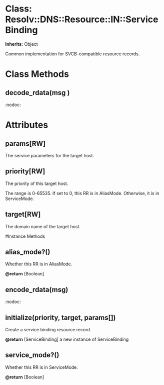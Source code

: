 # Class: Resolv::DNS::Resource::IN::ServiceBinding
**Inherits:** Object
    

Common implementation for SVCB-compatible resource records.


# Class Methods
## decode_rdata(msg ) [](#method-c-decode_rdata)
:nodoc:
# Attributes
## params[RW] [](#attribute-i-params)
The service parameters for the target host.

## priority[RW] [](#attribute-i-priority)
The priority of this target host.

The range is 0-65535. If set to 0, this RR is in AliasMode. Otherwise, it is
in ServiceMode.

## target[RW] [](#attribute-i-target)
The domain name of the target host.


#Instance Methods
## alias_mode?() [](#method-i-alias_mode?)
Whether this RR is in AliasMode.

**@return** [Boolean] 

## encode_rdata(msg) [](#method-i-encode_rdata)
:nodoc:

## initialize(priority, target, params[]) [](#method-i-initialize)
Create a service binding resource record.

**@return** [ServiceBinding] a new instance of ServiceBinding

## service_mode?() [](#method-i-service_mode?)
Whether this RR is in ServiceMode.

**@return** [Boolean] 

